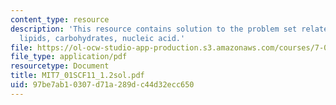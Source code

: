```yaml
---
content_type: resource
description: 'This resource contains solution to the problem set related to macromolecules:
  lipids, carbohydrates, nucleic acid.'
file: https://ol-ocw-studio-app-production.s3.amazonaws.com/courses/7-01sc-fundamentals-of-biology-fall-2011/97be7ab10307d71a289dc44d32ecc650_MIT7_01SCF11_1.2sol.pdf
file_type: application/pdf
resourcetype: Document
title: MIT7_01SCF11_1.2sol.pdf
uid: 97be7ab1-0307-d71a-289d-c44d32ecc650
---
```

